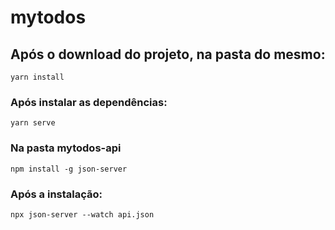 # mytodos

## Após o download do projeto, na pasta do mesmo:
```
yarn install
```

### Após instalar as dependências:  
```
yarn serve
```

### Na pasta mytodos-api
```
npm install -g json-server
```

### Após a instalação: 
```
npx json-server --watch api.json
```
